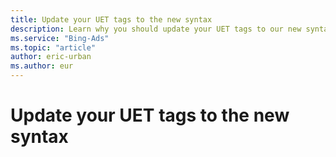 ```yaml
---
title: Update your UET tags to the new syntax
description: Learn why you should update your UET tags to our new syntax, and how to do it.
ms.service: "Bing-Ads"
ms.topic: "article"
author: eric-urban
ms.author: eur
---
```


# Update your UET tags to the new syntax


